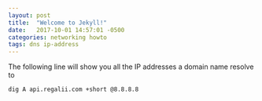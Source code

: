 ```yaml
---
layout: post
title:  "Welcome to Jekyll!"
date:   2017-10-01 14:57:01 -0500
categories: networking howto
tags: dns ip-address
---
```

The following line will show you all the IP addresses a domain name resolve to

```
dig A api.regalii.com +short @8.8.8.8
```

